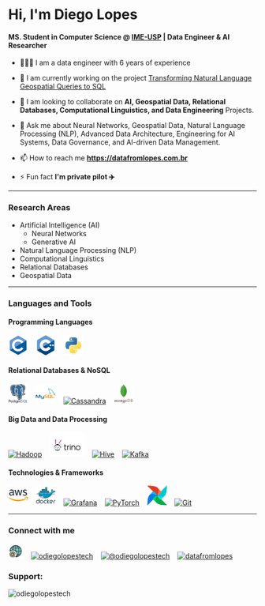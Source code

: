 # Hi, I'm Diego Lopes

#### MS. Student in Computer Science @ [IME-USP](https://www.ime.usp.br/en/home/) | Data Engineer & AI Researcher

- 👨🏻‍💻 I am a data engineer with 6 years of experience

- 🔭 I am currently working on the project [Transforming Natural Language Geospatial Queries to SQL](https://datafromlopes.com.br/projects-and-researches)

- 🤝 I am looking to collaborate on **AI, Geospatial Data, Relational Databases, Computational Linguistics, and Data Engineering** Projects.

- 💬 Ask me about Neural Networks, Geospatial Data, Natural Language Processing (NLP), Advanced Data Architecture, Engineering for AI Systems, Data Governance, and AI-driven Data Management.

- 📫 How to reach me **https://datafromlopes.com.br**

- ⚡ Fun fact **I'm private pilot ✈️**
  
---
### Research Areas
- Artificial Intelligence (AI)
    - Neural Networks
    - Generative AI
- Natural Language Processing (NLP)
- Computational Linguistics
- Relational Databases
- Geospatial Data

<hr>

### Languages and Tools

#### Programming Languages 

<span><a href="https://www.cprogramming.com/" target="_blank"><img src="https://raw.githubusercontent.com/devicons/devicon/master/icons/c/c-original.svg" alt="C" width="40" height="40" /></a></span>&nbsp;&nbsp;&nbsp;
<span><a href="https://isocpp.org/" target="_blank"><img src="https://raw.githubusercontent.com/devicons/devicon/master/icons/cplusplus/cplusplus-original.svg" alt="C++" width="40" height="40" /></a></span>&nbsp;&nbsp;&nbsp;
<span><a href="https://www.python.org" target="_blank"><img src="https://raw.githubusercontent.com/devicons/devicon/master/icons/python/python-original.svg" alt="Python" width="40" height="40" /></a></span>

#### Relational Databases & NoSQL

<span><a href="https://www.postgresql.org" target="_blank"><img src="https://raw.githubusercontent.com/devicons/devicon/master/icons/postgresql/postgresql-original-wordmark.svg" alt="PostgreSQL" width="40" height="40" /></a></span>&nbsp;&nbsp;&nbsp;
<span><a href="https://www.mysql.com/" target="_blank"><img src="https://raw.githubusercontent.com/devicons/devicon/master/icons/mysql/mysql-original-wordmark.svg" alt="MySQL" width="40" height="40" /></a></span>&nbsp;&nbsp;&nbsp;
<span><a href="https://cassandra.apache.org/" target="_blank"><img src="https://www.vectorlogo.zone/logos/apache_cassandra/apache_cassandra-icon.svg" alt="Cassandra" width="40" height="40" /></a></span>&nbsp;&nbsp;&nbsp;
<span><a href="https://www.mongodb.com/" target="_blank"><img src="https://raw.githubusercontent.com/devicons/devicon/master/icons/mongodb/mongodb-original-wordmark.svg" alt="MongoDB" width="40" height="40" /></a></span>

#### Big Data and Data Processing
<span><a href="https://hadoop.apache.org/" target="_blank"><img src="https://www.vectorlogo.zone/logos/apache_hadoop/apache_hadoop-icon.svg" alt="Hadoop" width="40" height="40" /></a></span>&nbsp;&nbsp;&nbsp;
<span><a href="https://trino.io" target="_blank"><img src="https://github.com/datafromlopes/datafromlopes/blob/main/Trino.svg" alt="Trino" width="70" height="50" /></a></span>&nbsp;&nbsp;&nbsp;
<span><a href="https://hive.apache.org/" target="_blank"><img src="https://www.vectorlogo.zone/logos/apache_hive/apache_hive-icon.svg" alt="Hive" width="40" height="40" /></a></span>&nbsp;&nbsp;&nbsp;
<span><a href="https://kafka.apache.org/" target="_blank"><img src="https://www.vectorlogo.zone/logos/apache_kafka/apache_kafka-icon.svg" alt="Kafka" width="40" height="40" /></a></span>&nbsp;&nbsp;&nbsp;

#### Technologies & Frameworks

<span><a href="https://aws.amazon.com" target="_blank"><img src="https://raw.githubusercontent.com/devicons/devicon/master/icons/amazonwebservices/amazonwebservices-original-wordmark.svg" alt="AWS" width="40" height="40" /></a></span>&nbsp;&nbsp;&nbsp;
<span><a href="https://www.docker.com/" target="_blank"><img src="https://raw.githubusercontent.com/devicons/devicon/master/icons/docker/docker-original-wordmark.svg" alt="Docker" width="40" height="40" /></a></span>&nbsp;&nbsp;&nbsp;
<span><a href="https://grafana.com" target="_blank"><img src="https://www.vectorlogo.zone/logos/grafana/grafana-icon.svg" alt="Grafana" width="40" height="40" /></a></span>&nbsp;&nbsp;&nbsp;
<span><a href="https://pytorch.org/" target="_blank"><img src="https://www.vectorlogo.zone/logos/pytorch/pytorch-icon.svg" alt="PyTorch" width="40" height="40" /></a></span>&nbsp;&nbsp;&nbsp;
<span><a href="https://airflow.apache.org/" target="_blank"><img src="https://raw.githubusercontent.com/devicons/devicon/master/icons/apacheairflow/apacheairflow-original.svg" alt="Airflow" width="40" height="40" /></a></span>&nbsp;&nbsp;&nbsp;
<span><a href="https://git-scm.com/" target="_blank"><img src="https://www.vectorlogo.zone/logos/git-scm/git-scm-icon.svg" alt="Git" width="40" height="40" /></a></span>&nbsp;&nbsp;&nbsp;

<hr>

### Connect with me

<p align="left">
    <span><a href="https://datafromlopes.com.br" target="blank"><img src="https://raw.githubusercontent.com/datafromlopes/datafromlopes/main/internet-svgrepo-com.svg" alt="datafromlopes" height="30" width="30" /></a></span>&nbsp;&nbsp;&nbsp;
    <span><a href="https://linkedin.com/in/datafromlopes" target="blank"><img src="https://raw.githubusercontent.com/rahuldkjain/github-profile-readme-generator/master/src/images/icons/Social/linked-in-alt.svg" alt="odiegolopestech" height="30" width="40" /></a></span>&nbsp;&nbsp;&nbsp;
    <span><a href="https://medium.com/@datafromlopes" target="blank"><img src="https://raw.githubusercontent.com/rahuldkjain/github-profile-readme-generator/master/src/images/icons/Social/medium.svg" alt="@odiegolopestech" height="30" width="40" /></a></span>&nbsp;&nbsp;&nbsp;
    <span><a href="https://instagram.com/datafromlopes" target="blank"><img src="https://raw.githubusercontent.com/rahuldkjain/github-profile-readme-generator/master/src/images/icons/Social/instagram.svg" alt="datafromlopes" height="30" width="40" /></a></span>
</p>


<h3 align="left">Support:</h3>
<p><a href="https://www.buymeacoffee.com/odiegolopestech"> <img align="left" src="https://cdn.buymeacoffee.com/buttons/v2/default-yellow.png" height="50" width="210" alt="odiegolopestech" /></a></p><br><br>
